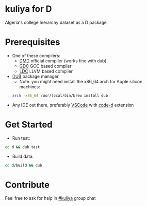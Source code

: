 # kuliya for D

Algeria's college hierarchy dataset as a D package

# Prerequisites
- One of these compilers:
  - [DMD](https://dlang.org/download.html#dmd) official compiler (works fine with dub)
  - [GDC](https://gdcproject.org/downloads) GCC based compiler
  - [LDC](https://github.com/ldc-developers/ldc#installation) LLVM based compiler
- [DUB](https://dub.pm/getting-started/install/) package manager
  - Note: you might need install the x86_64 arch for Apple silicon machines:
  ```sh
  arch -x86_64 /usr/local/bin/brew install dub
  ```
- Any IDE out there, preferably [VSCode](https://code.visualstudio.com/download) with [code-d](https://marketplace.visualstudio.com/items?itemName=webfreak.code-d) extension

# Get Started

- Run test:
```sh
cd d && dub test
```

- Build data:
```sh
cd d/build && dub
```

# Contribute

Feel free to ask for help in [#kuliya](https://dzcode.slack.com/archives/C01C0155CKC) group chat
